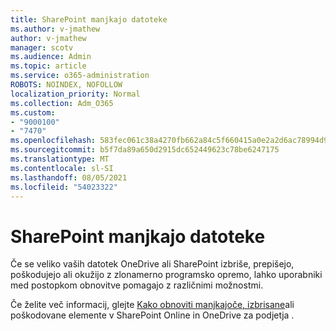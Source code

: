 ```yaml
---
title: SharePoint manjkajo datoteke
ms.author: v-jmathew
author: v-jmathew
manager: scotv
ms.audience: Admin
ms.topic: article
ms.service: o365-administration
ROBOTS: NOINDEX, NOFOLLOW
localization_priority: Normal
ms.collection: Adm_O365
ms.custom:
- "9000100"
- "7470"
ms.openlocfilehash: 583fec061c38a4270fb662a84c5f660415a0e2a2d6ac78994d9cb8d8b6b3d8b8
ms.sourcegitcommit: b5f7da89a650d2915dc652449623c78be6247175
ms.translationtype: MT
ms.contentlocale: sl-SI
ms.lasthandoff: 08/05/2021
ms.locfileid: "54023322"
---
```

# <a name="sharepoint-files-are-missing"></a>SharePoint manjkajo datoteke

Če se veliko vaših datotek OneDrive ali SharePoint izbriše, prepišejo, poškodujejo ali okužijo z zlonamerno programsko opremo, lahko uporabniki med postopkom obnovitve pomagajo z različnimi možnostmi.

Če želite več informacij, glejte [Kako obnoviti manjkajoče, izbrisane](https://go.microsoft.com/fwlink/?linkid=2110774)ali poškodovane elemente v SharePoint Online in OneDrive za podjetja .
